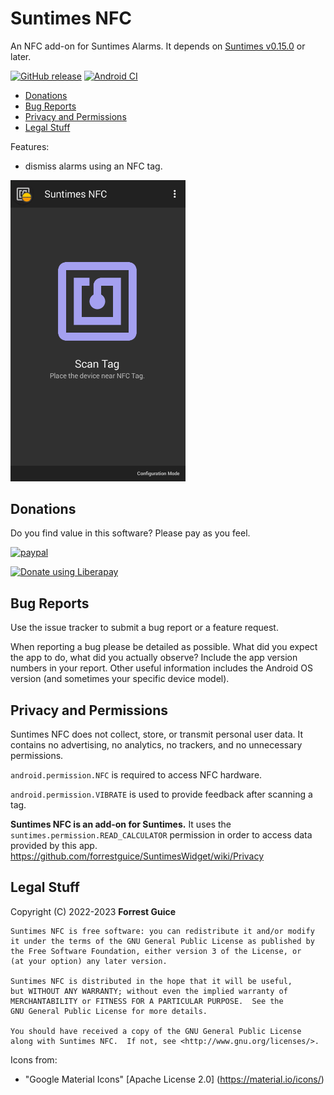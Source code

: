 # Suntimes NFC
An NFC add-on for Suntimes Alarms. It depends on [Suntimes v0.15.0](https://f-droid.org/en/packages/com.forrestguice.suntimeswidget/) or later.

[![GitHub release](https://img.shields.io/github/release/forrestguice/SuntimesNFC.svg)](https://github.com/forrestguice/SuntimesNFC/releases)
[![Android CI](https://github.com/forrestguice/SuntimesNFC/workflows/Android%20CI/badge.svg?branch=main)](https://github.com/forrestguice/SuntimesNFC/actions?query=branch%3Amain)

* [Donations](#donations)
* [Bug Reports](#bug-reports)
* [Privacy and Permissions](#privacy-and-permissions)
* [Legal Stuff](#legal-stuff)

Features:
* dismiss alarms using an NFC tag.

<img alt="screenshot1" src='fastlane/metadata/android/en-US/images/phoneScreenshots/1.png' width="280px" />

## Donations ##
Do you find value in this software? Please pay as you feel.

[![paypal](https://www.paypalobjects.com/webstatic/en_US/i/btn/png/silver-rect-paypal-26px.png)](https://www.paypal.com/cgi-bin/webscr?cmd=_s-xclick&hosted_button_id=NZJ5FJBCKY6K2)

<noscript><a href="https://liberapay.com/forrestguice/donate"><img alt="Donate using Liberapay" src="https://liberapay.com/assets/widgets/donate.svg"></a></noscript>


## Bug Reports ##
Use the issue tracker to submit a bug report or a feature request.

When reporting a bug please be detailed as possible. What did you expect the app to do, what did you actually observe? Include the app version numbers in your report. Other useful information includes the Android OS version (and sometimes your specific device model).

## Privacy and Permissions ##
Suntimes NFC does not collect, store, or transmit personal user data. It contains no advertising, no analytics, no trackers, and no unnecessary permissions.

`android.permission.NFC` is required to access NFC hardware.

`android.permission.VIBRATE` is used to provide feedback after scanning a tag.

__Suntimes NFC is an add-on for Suntimes.__ It uses the `suntimes.permission.READ_CALCULATOR` permission in order to access data provided by this app. https://github.com/forrestguice/SuntimesWidget/wiki/Privacy


## Legal Stuff
Copyright (C) 2022-2023 **Forrest Guice**
```
Suntimes NFC is free software: you can redistribute it and/or modify
it under the terms of the GNU General Public License as published by
the Free Software Foundation, either version 3 of the License, or
(at your option) any later version.

Suntimes NFC is distributed in the hope that it will be useful,
but WITHOUT ANY WARRANTY; without even the implied warranty of
MERCHANTABILITY or FITNESS FOR A PARTICULAR PURPOSE.  See the
GNU General Public License for more details.

You should have received a copy of the GNU General Public License
along with Suntimes NFC.  If not, see <http://www.gnu.org/licenses/>.
```

Icons from:
* "Google Material Icons" [Apache License 2.0] (https://material.io/icons/)
